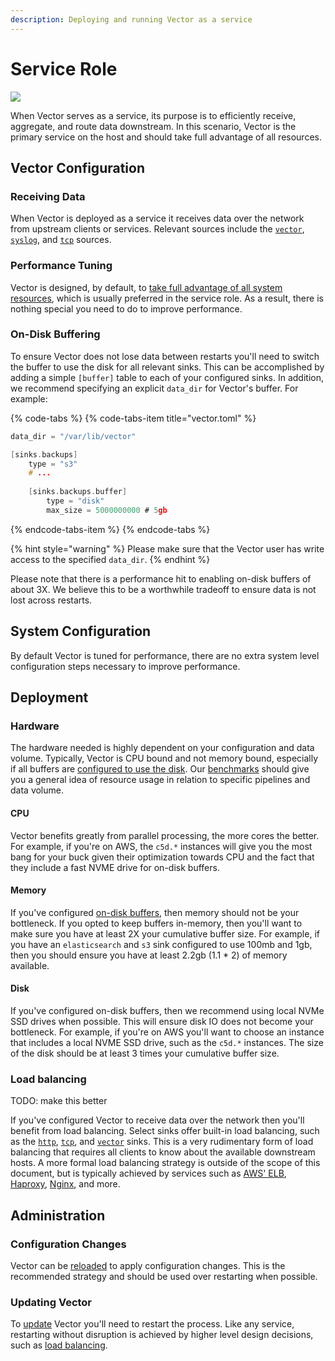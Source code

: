 ```yaml
---
description: Deploying and running Vector as a service
---
```


# Service Role

![](../../../assets/centralized-service.svg)

When Vector serves as a service, its purpose is to efficiently receive,
aggregate, and route data downstream. In this scenario, Vector is the primary
service on the host and should take full advantage of all resources.

## Vector Configuration

### Receiving Data

When Vector is deployed as a service it receives data over the network from
upstream clients or services. Relevant sources include the
[`vector`][docs.vector_source], [`syslog`][docs.syslog_source], and
[`tcp`][docs.tcp_source] sources.

### Performance Tuning

Vector is designed, by default, to [take full advantage of all system \
resources][docs.performance], which is usually preferred in the service role.
As a result, there is nothing special you need to do to improve performance.

### On-Disk Buffering

To ensure Vector does not lose data between restarts you'll need to switch
the buffer to use the disk for all relevant sinks. This can be accomplished
by adding a simple `[buffer]` table to each of your configured sinks. In
addition, we recommend specifying an explicit `data_dir` for Vector's buffer.
For example:

{% code-tabs %}
{% code-tabs-item title="vector.toml" %}
```c
data_dir = "/var/lib/vector"

[sinks.backups]
    type = "s3"
    # ...
    
    [sinks.backups.buffer]
        type = "disk"
        max_size = 5000000000 # 5gb
```
{% endcode-tabs-item %}
{% endcode-tabs %}

{% hint style="warning" %}
Please make sure that the Vector user has write access to the specified
`data_dir`.
{% endhint %}

Please note that there is a performance hit to enabling on-disk buffers of
about 3X. We believe this to be a worthwhile tradeoff to ensure data is not
lost across restarts.

## System Configuration

By default Vector is tuned for performance, there are no extra system level
configuration steps necessary to improve performance.

## Deployment

### Hardware

The hardware needed is highly dependent on your configuration and data volume.
Typically, Vector is CPU bound and not memory bound, especially if all buffers
are [configured to use the disk][docs.service_role.on-disk-buffering]. Our
[benchmarks][docs.performance] should give you a general idea of resource usage
in relation to specific pipelines and data volume.

#### CPU

Vector benefits greatly from parallel processing, the more cores the better.
For example, if you're on AWS, the `c5d.*` instances will give you the most
bang for your buck given their optimization towards CPU and the fact that
they include a fast NVME drive for on-disk buffers.

#### Memory

If you've configured [on-disk buffers][docs.service_role.on-disk-buffering],
then memory should not be your bottleneck. If you opted to keep buffers
in-memory, then you'll want to make sure you have at least 2X your cumulative
buffer size. For example, if you have an `elasticsearch` and `s3` sink
configured to use 100mb and 1gb, then you should ensure you have at least
2.2gb \(1.1 \* 2\) of memory available.

#### Disk

If you've configured on-disk buffers, then we recommend using local NVMe SSD
drives when possible. This will ensure disk IO does not become your bottleneck.
For example, if you're on AWS you'll want to choose an instance that includes a
local NVME SSD drive, such as the `c5d.*` instances. The size of the disk should
be at least 3 times your cumulative buffer size.

### Load balancing

TODO: make this better

If you've configured Vector to receive data over the network then you'll
benefit from load balancing. Select sinks offer built-in load balancing,
such as the [`http`][docs.http_sink], [`tcp`][docs.tcp_sink], and
[`vector`][docs.vector_sink] sinks. This is a very rudimentary form of load
balancing that requires all clients to know about the available downstream
hosts. A more formal load balancing strategy is outside of the scope of this
document, but is typically achieved by services such as
[AWS' ELB][url.aws_elb], [Haproxy][url.haproxy], [Nginx][url.nginx], and more.

## Administration

### Configuration Changes

Vector can be [reloaded][docs.reloading] to apply configuration changes.
This is the recommended strategy and should be used over restarting when
possible.

### Updating Vector

To [update][docs.updating] Vector you'll need to restart the process. Like any
service, restarting without disruption is achieved by higher level design
decisions, such as [load balancing][docs.service_role.load-balancing].


[docs.http_sink]: ../../../usage/configuration/sinks/http.md
[docs.performance]: ../../../performance.md
[docs.reloading]: ../../../usage/administration/reloading.md
[docs.service_role.load-balancing]: ../../../setup/deployment/roles/service.md#load-balancing
[docs.service_role.on-disk-buffering]: ../../../setup/deployment/roles/service.md#on-disk-buffering
[docs.syslog_source]: ../../../usage/configuration/sources/syslog.md
[docs.tcp_sink]: ../../../usage/configuration/sinks/tcp.md
[docs.tcp_source]: ../../../usage/configuration/sources/tcp.md
[docs.updating]: ../../../usage/administration/updating/README.md
[docs.vector_sink]: ../../../usage/configuration/sinks/vector.md
[docs.vector_source]: ../../../usage/configuration/sources/vector.md
[url.aws_elb]: https://aws.amazon.com/elasticloadbalancing/
[url.haproxy]: https://www.haproxy.org/
[url.nginx]: https://www.nginx.com/
